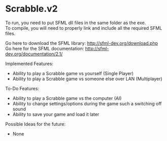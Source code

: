Scrabble.v2
===========

To run, you need to put SFML dll files in the same folder as the exe.  
To compile, you will need to properly link and include all the required SFML files.

Go here to download the SFML library: http://sfml-dev.org/download.php  
Go here for the SFML documentation: http://sfml-dev.org/documentation/2.1/

Implemented Features:

* Ability to play a Scrabble game vs yourself (Single Player)
* Ability to play a Scrabble game vs someone else over LAN (Multiplayer)

To-Do Features:

* Ability to play a Scrabble game vs the computer (AI)
* Ability to change settings/options during the game such a switching off sound
* Ability to save your game and load it later

Possible Ideas for the future:

* None


